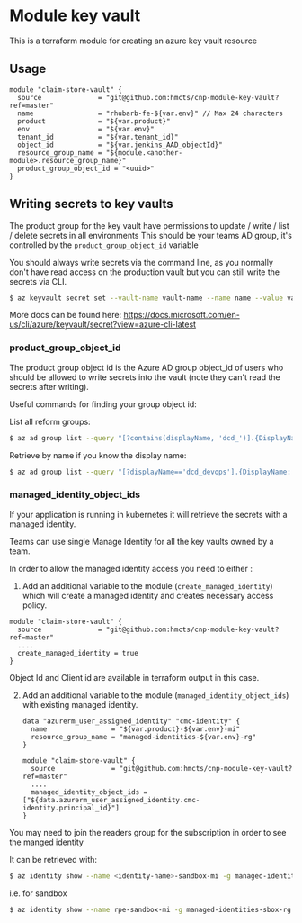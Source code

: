 # Module key vault

This is a terraform module for creating an azure key vault resource

## Usage
```
module "claim-store-vault" {
  source              = "git@github.com:hmcts/cnp-module-key-vault?ref=master"
  name                = "rhubarb-fe-${var.env}" // Max 24 characters
  product             = "${var.product}"
  env                 = "${var.env}"
  tenant_id           = "${var.tenant_id}"
  object_id           = "${var.jenkins_AAD_objectId}"
  resource_group_name = "${module.<another-module>.resource_group_name}"
  product_group_object_id = "<uuid>"
}
```

## Writing secrets to key vaults
The product group for the key vault have permissions to update / write / list / delete secrets in all environments
This should be your teams AD group, it's controlled by the `product_group_object_id` variable

You should always write secrets via the command line, as you normally don't have read access on the production vault but you can still write the secrets via CLI.

```bash
$ az keyvault secret set --vault-name vault-name --name name --value value
```

More docs can be found here:
https://docs.microsoft.com/en-us/cli/azure/keyvault/secret?view=azure-cli-latest

### product_group_object_id
The product group object id is the Azure AD group object_id of users
who should be allowed to write secrets into the vault
(note they can't read the secrets after writing).

Useful commands for finding your group object id:

List all reform groups:
```bash
$ az ad group list --query "[?contains(displayName, 'dcd_')].{DisplayName: displayName, ObjectID: objectId}" -o table
```

Retrieve by name if you know the display name:
```bash
$ az ad group list --query "[?displayName=='dcd_devops'].{DisplayName: displayName, ObjectID: objectId}" -o table
```

### managed_identity_object_ids
If your application is running in kubernetes it will retrieve the secrets with a managed identity.

Teams can use single Manage Identity for all the key vaults owned by a team.

In order to allow the managed identity access you need to either :

1. Add an additional variable to the module (`create_managed_identity`) which will create a managed identity and creates necessary access policy.
  ```
  module "claim-store-vault" {
    source              = "git@github.com:hmcts/cnp-module-key-vault?ref=master"
    ....
    create_managed_identity = true
  }
  ```
  Object Id and Client id are available in terraform output in this case.

2. Add an additional variable to the module (`managed_identity_object_ids`) with existing managed identity.

   ```
   data "azurerm_user_assigned_identity" "cmc-identity" {
     name                = "${var.product}-${var.env}-mi"
     resource_group_name = "managed-identities-${var.env}-rg"
   }
   
   module "claim-store-vault" {
     source              = "git@github.com:hmcts/cnp-module-key-vault?ref=master"
     ....
     managed_identity_object_ids = ["${data.azurerm_user_assigned_identity.cmc-identity.principal_id}"]
   }
   
   ```

You may need to join the readers group for the subscription in order to see the manged identity

It can be retrieved with: 
```bash
$ az identity show --name <identity-name>-sandbox-mi -g managed-identities-<env>-rg --subscription DCD-CFTAPPS-<env> --query principalId -o tsv
```

i.e. for sandbox 
```bash
$ az identity show --name rpe-sandbox-mi -g managed-identities-sbox-rg --subscription DCD-CFTAPPS-SBOX --query principalId -o tsv
```
